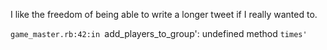 I like the freedom of being able to write a longer tweet if I really wanted to.

`game_master.rb:42:in `add_players_to_group': undefined method `times'`
